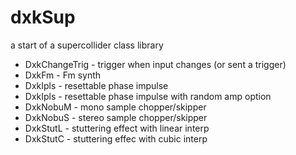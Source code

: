 # dxkSup
a start of a supercollider class library

- DxkChangeTrig - trigger when input changes (or sent a trigger)
- DxkFm - Fm synth
- DxkIpls - resettable phase impulse
- DxkIpls - resettable phase impulse with random amp option
- DxkNobuM - mono sample chopper/skipper
- DxkNobuS - stereo sample chopper/skipper
- DxkStutL - stuttering effect with linear interp
- DxkStutC - stuttering effec with cubic interp


